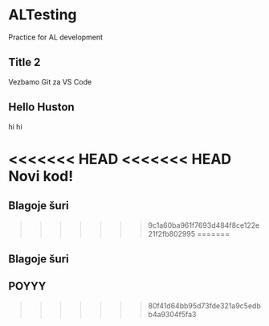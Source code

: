 # ALTesting
Practice for AL development

## Title 2
Vezbamo Git za VS Code

## Hello Huston
hi hi

<<<<<<< HEAD
<<<<<<< HEAD
Novi kod! 
=======
## Blagoje šuri
>>>>>>> 9c1a60ba961f7693d484f8ce122e21f2fb802995
=======
## Blagoje šuri

## POYYY
>>>>>>> 80f41d64bb95d73fde321a9c5edbb4a9304f5fa3
